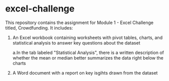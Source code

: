 # excel-challenge
This repository contains the assignment for Module 1 - Excel Challenge titled, Crowdfunding. It includes:
1. An Excel workbook containing worksheets with pivot tables, charts, and statistical analysis to answer key questions about the dataset

   a.In the tab labeled "Statistical Analysis", there is a written description of whether the mean or median better summarizes the data right below the charts
3. A Word document with a report on key isgihts drawn from the dataset

